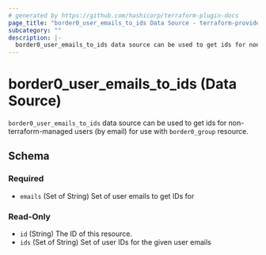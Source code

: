 ```yaml
---
# generated by https://github.com/hashicorp/terraform-plugin-docs
page_title: "border0_user_emails_to_ids Data Source - terraform-provider-border0"
subcategory: ""
description: |-
  border0_user_emails_to_ids data source can be used to get ids for non-terraform-managed users (by email) for use with border0_group resource.
---
```


# border0_user_emails_to_ids (Data Source)

`border0_user_emails_to_ids` data source can be used to get ids for non-terraform-managed users (by email) for use with `border0_group` resource.



<!-- schema generated by tfplugindocs -->
## Schema

### Required

- `emails` (Set of String) Set of user emails to get IDs for

### Read-Only

- `id` (String) The ID of this resource.
- `ids` (Set of String) Set of user IDs for the given user emails
